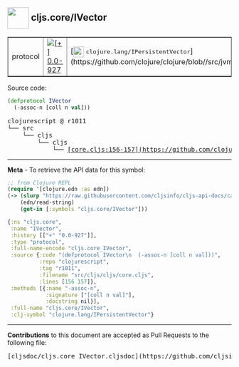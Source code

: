 ## <img width="48px" valign="middle" src="http://i.imgur.com/Hi20huC.png"> cljs.core/IVector

 <table border="1">
<tr>

<td>protocol</td>
<td><a href="https://github.com/cljsinfo/cljs-api-docs/tree/0.0-927"><img valign="middle" alt="[+] 0.0-927" src="https://img.shields.io/badge/+-0.0--927-lightgrey.svg"></a> </td>
<td>
[<img height="24px" valign="middle" src="http://i.imgur.com/1GjPKvB.png"> <samp>clojure.lang/IPersistentVector</samp>](https://github.com/clojure/clojure/blob//src/jvm/clojure/lang/IPersistentVector.java)
</td>
</tr>
</table>






Source code:

```clj
(defprotocol IVector
  (-assoc-n [coll n val]))
```

 <pre>
clojurescript @ r1011
└── src
    └── cljs
        └── cljs
            └── <ins>[core.cljs:156-157](https://github.com/clojure/clojurescript/blob/r1011/src/cljs/cljs/core.cljs#L156-L157)</ins>
</pre>


---

__Meta__ - To retrieve the API data for this symbol:

```clj
;; from Clojure REPL
(require '[clojure.edn :as edn])
(-> (slurp "https://raw.githubusercontent.com/cljsinfo/cljs-api-docs/catalog/cljs-api.edn")
    (edn/read-string)
    (get-in [:symbols "cljs.core/IVector"]))
```

```clj
{:ns "cljs.core",
 :name "IVector",
 :history [["+" "0.0-927"]],
 :type "protocol",
 :full-name-encode "cljs.core_IVector",
 :source {:code "(defprotocol IVector\n  (-assoc-n [coll n val]))",
          :repo "clojurescript",
          :tag "r1011",
          :filename "src/cljs/cljs/core.cljs",
          :lines [156 157]},
 :methods [{:name "-assoc-n",
            :signature ["[coll n val]"],
            :docstring nil}],
 :full-name "cljs.core/IVector",
 :clj-symbol "clojure.lang/IPersistentVector"}

```

---

__Contributions__ to this document are accepted as Pull Requests to the following file:

 <pre>
[cljsdoc/cljs.core_IVector.cljsdoc](https://github.com/cljsinfo/cljs-api-docs/blob/master/cljsdoc/cljs.core_IVector.cljsdoc)
</pre>

